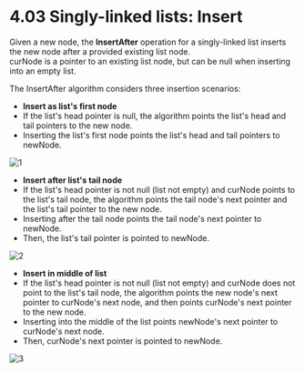 # 4.03 Singly-linked lists: Insert

Given a new node, the **InsertAfter** operation for a singly-linked list inserts the new node after a provided existing list node.   
curNode is a pointer to an existing list node, but can be null when inserting into an empty list.   

The InsertAfter algorithm considers three insertion scenarios:   
* **Insert as list's first node**
* If the list's head pointer is null, the algorithm points the list's head and tail pointers to the new node.
* Inserting the list's first node points the list's head and tail pointers to newNode.

![1](https://github.com/ijaejun1025/CIS223-Algorithms/assets/154036705/674a29aa-6819-48fe-8a63-fdb6522d5f7b)

* **Insert after list's tail node**
* If the list's head pointer is not null (list not empty) and curNode points to the list's tail node, the algorithm points the tail node's next pointer and the list's tail pointer to the new node.
* Inserting after the tail node points the tail node's next pointer to newNode.
* Then, the list's tail pointer is pointed to newNode.

![2](https://github.com/ijaejun1025/CIS223-Algorithms/assets/154036705/bf1e9683-5cd4-4606-a542-da4c2df5c681)

* **Insert in middle of list**
* If the list's head pointer is not null (list not empty) and curNode does not point to the list's tail node, the algorithm points the new node's next pointer to curNode's next node, and then points curNode's next pointer to the new node.
* Inserting into the middle of the list points newNode's next pointer to curNode's next node.
* Then, curNode's next pointer is pointed to newNode.

![3](https://github.com/ijaejun1025/CIS223-Algorithms/assets/154036705/27ef9515-cb1b-4b44-95ca-44dc9fa98557)
